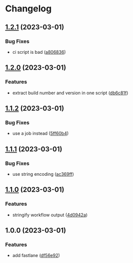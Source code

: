 # Changelog

## [1.2.1](https://github.com/Viktor-TechForm/releasing-apps-mono-repo/compare/my-project-mobile-app-v1.2.0...my-project-mobile-app-v1.2.1) (2023-03-01)


### Bug Fixes

* ci script is bad ([a806836](https://github.com/Viktor-TechForm/releasing-apps-mono-repo/commit/a80683628b1c3d445ead0813286fa836bc7e4419))

## [1.2.0](https://github.com/Viktor-TechForm/releasing-apps-mono-repo/compare/my-project-mobile-app-v1.1.2...my-project-mobile-app-v1.2.0) (2023-03-01)


### Features

* extract build number and version in one script ([db6c81f](https://github.com/Viktor-TechForm/releasing-apps-mono-repo/commit/db6c81f3275073a608c4249aa65fc05298cb0dff))

## [1.1.2](https://github.com/Viktor-TechForm/releasing-apps-mono-repo/compare/my-project-mobile-app-v1.1.1...my-project-mobile-app-v1.1.2) (2023-03-01)


### Bug Fixes

* use a job instead ([5ff60b4](https://github.com/Viktor-TechForm/releasing-apps-mono-repo/commit/5ff60b4fac00127f36ea22393461e3b235577dbe))

## [1.1.1](https://github.com/Viktor-TechForm/releasing-apps-mono-repo/compare/my-project-mobile-app-v1.1.0...my-project-mobile-app-v1.1.1) (2023-03-01)


### Bug Fixes

* use string encoding ([ac369ff](https://github.com/Viktor-TechForm/releasing-apps-mono-repo/commit/ac369ff9ebb090ab936d5471cd40a96c1909f372))

## [1.1.0](https://github.com/Viktor-TechForm/releasing-apps-mono-repo/compare/my-project-mobile-app-v1.0.0...my-project-mobile-app-v1.1.0) (2023-03-01)


### Features

* stringify workflow output ([4d0942a](https://github.com/Viktor-TechForm/releasing-apps-mono-repo/commit/4d0942a90466bb7b848c53036349a66a05858541))

## 1.0.0 (2023-03-01)


### Features

* add fastlane ([df56e92](https://github.com/Viktor-TechForm/releasing-apps-mono-repo/commit/df56e92c235dc3bfb34d56bf54d475bfe07eca80))
